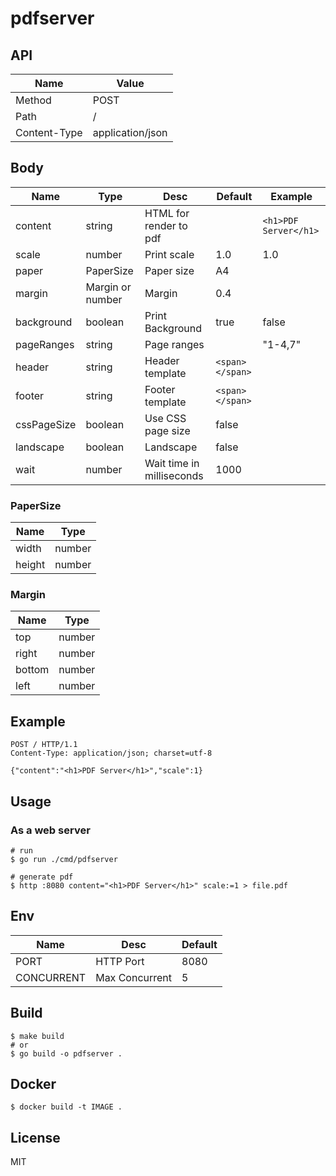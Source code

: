 # pdfserver

## API

| Name         | Value            |
|--------------|------------------|
| Method       | POST             |
| Path         | /                |
| Content-Type | application/json |

## Body

| Name        | Type             | Desc                      | Default         | Example               |
|-------------|------------------|---------------------------|-----------------|-----------------------|
| content     | string           | HTML for render to pdf    |                 | `<h1>PDF Server</h1>` |
| scale       | number           | Print scale               | 1.0             | 1.0                   |
| paper       | PaperSize        | Paper size                | A4              |                       |
| margin      | Margin or number | Margin                    | 0.4             |                       |
| background  | boolean          | Print Background          | true            | false                 |
| pageRanges  | string           | Page ranges               |                 | "1-4,7"               |
| header      | string           | Header template           | `<span></span>` |                       |
| footer      | string           | Footer template           | `<span></span>` |                       |
| cssPageSize | boolean          | Use CSS page size         | false           |                       |
| landscape   | boolean          | Landscape                 | false           |                       |
| wait        | number           | Wait time in milliseconds | 1000            |                       |

### PaperSize

| Name   | Type   |
|--------|--------|
| width  | number |
| height | number |

### Margin

| Name   | Type   |
|--------|--------|
| top    | number |
| right  | number |
| bottom | number |
| left   | number |

## Example

```http
POST / HTTP/1.1
Content-Type: application/json; charset=utf-8

{"content":"<h1>PDF Server</h1>","scale":1}
```

## Usage

### As a web server

```shell
# run
$ go run ./cmd/pdfserver

# generate pdf
$ http :8080 content="<h1>PDF Server</h1>" scale:=1 > file.pdf
```

## Env

| Name       | Desc           | Default |
|------------|----------------|---------|
| PORT       | HTTP Port      | 8080    |
| CONCURRENT | Max Concurrent | 5       |

## Build

```shell
$ make build
# or
$ go build -o pdfserver .
```

## Docker

```shell
$ docker build -t IMAGE .
```

## License

MIT
